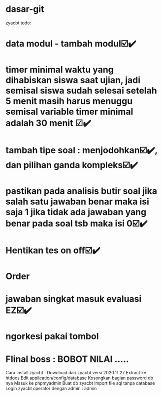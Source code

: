 # dasar-git

zyacbt todo:
# data modul - tambah  modul☑️✔️

# timer minimal waktu yang dihabiskan siswa saat ujian, jadi semisal siswa sudah selesai setelah 5 menit masih harus menuggu semisal variable timer minimal adalah 30 menit ☑✔️

# tambah tipe soal : menjodohkan☑️✔️, dan pilihan ganda kompleks☑️✔️

# pastikan pada analisis butir soal jika salah satu jawaban benar maka isi saja 1 jika tidak ada jawaban yang benar pada soal tsb maka isi 0☑️✔️

# Hentikan tes on off☑️✔️

# Order 

# jawaban singkat masuk evaluasi EZ☑️✔️

# ngorkesi pakai tombol

# FIinal boss : BOBOT NILAI .....

Cara install zyacbt :
Download dari zyacbt versi 2020.11.27
Extract ke htdocs
Edit application/config/database
Kosongkan bagian password db nya
Masuk ke phpmyadmin
Buat db zyacbt
Import file sql tanpa database
Login zyacbt operator dengan admin : admin
